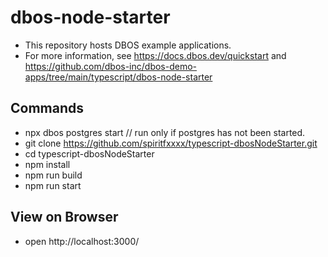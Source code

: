 # dbos-node-starter
* This repository hosts DBOS example applications.
* For more information, see https://docs.dbos.dev/quickstart and https://github.com/dbos-inc/dbos-demo-apps/tree/main/typescript/dbos-node-starter

## Commands
* npx dbos postgres start // run only if postgres has not been started.
* git clone https://github.com/spiritfxxxx/typescript-dbosNodeStarter.git
* cd typescript-dbosNodeStarter
* npm install
* npm run build
* npm run start

## View on Browser
* open http://localhost:3000/
